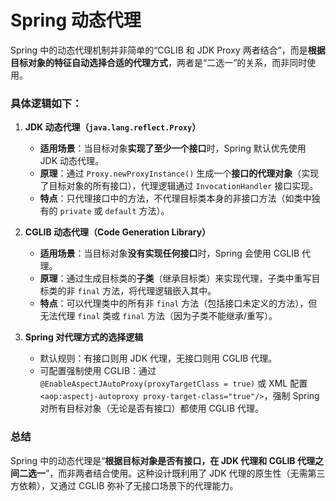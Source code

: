 

# Spring 动态代理

Spring 中的动态代理机制并非简单的“CGLIB 和 JDK Proxy 两者结合”，而是**根据目标对象的特征自动选择合适的代理方式**，两者是“二选一”的关系，而非同时使用。


### 具体逻辑如下：

1. **JDK 动态代理（`java.lang.reflect.Proxy`）**  
   - **适用场景**：当目标对象**实现了至少一个接口**时，Spring 默认优先使用 JDK 动态代理。  
   - **原理**：通过 `Proxy.newProxyInstance()` 生成一个**接口的代理对象**（实现了目标对象的所有接口），代理逻辑通过 `InvocationHandler` 接口实现。  
   - **特点**：只代理接口中的方法，不代理目标类本身的非接口方法（如类中独有的 `private` 或 `default` 方法）。


2. **CGLIB 动态代理（Code Generation Library）**  
   - **适用场景**：当目标对象**没有实现任何接口**时，Spring 会使用 CGLIB 代理。  
   - **原理**：通过生成目标类的**子类**（继承目标类）来实现代理，子类中重写目标类的非 `final` 方法，将代理逻辑嵌入其中。  
   - **特点**：可以代理类中的所有非 `final` 方法（包括接口未定义的方法），但无法代理 `final` 类或 `final` 方法（因为子类不能继承/重写）。


3. **Spring 对代理方式的选择逻辑**  
   - 默认规则：有接口则用 JDK 代理，无接口则用 CGLIB 代理。  
   - 可配置强制使用 CGLIB：通过 `@EnableAspectJAutoProxy(proxyTargetClass = true)` 或 XML 配置 `<aop:aspectj-autoproxy proxy-target-class="true"/>`，强制 Spring 对所有目标对象（无论是否有接口）都使用 CGLIB 代理。  


### 总结  
Spring 中的动态代理是“**根据目标对象是否有接口，在 JDK 代理和 CGLIB 代理之间二选一**”，而非两者结合使用。这种设计既利用了 JDK 代理的原生性（无需第三方依赖），又通过 CGLIB 弥补了无接口场景下的代理能力。

